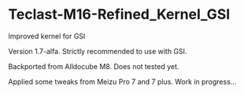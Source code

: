 # Teclast-M16-Refined_Kernel_GSI

Improved kernel for GSI

Version 1.7-alfa. Strictly recommended to use with GSI.

Backported from Alldocube M8. Does not tested yet. 

Applied some tweaks from Meizu Pro 7 and 7 plus. Work in progress...

